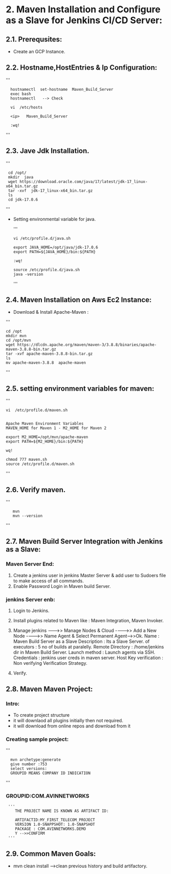 
#  2. Maven Installation and Configure as a Slave for Jenkins CI/CD Server:


## 2.1. Prerequsites:

+ Create an GCP Instance.


## 2.2. Hostname,HostEntries & Ip  Configuration:

   '''
    
	  hostnamectl  set-hostname  Maven_Build_Server
      exec bash
      hostnamectl   --> Check 

      vi  /etc/hosts

      <ip>   Maven_Build_Server

      :wq!
   '''


## 2.3. Jave Jdk Installation.

   
 ''' 
 
     cd /opt/
     mkdir  java 
     wget https://download.oracle.com/java/17/latest/jdk-17_linux-x64_bin.tar.gz
     tar -xvf  jdk-17_linux-x64_bin.tar.gz
     ls 
     cd jdk-17.0.6
 '''

+ Setting environmental variable for java.

    '''
    
      vi /etc/profile.d/java.sh

      export JAVA_HOME=/opt/java/jdk-17.0.6
      export PATH=${JAVA_HOME}/bin:${PATH}
      
	  :wq!
      
      source /etc/profile.d/java.sh
      java -version
  '''

## 2.4. Maven Installation on Aws Ec2 Instance:

+  Download & Install Apache-Maven :
 
  '''
  
    cd /opt
    mkdir mvn
    cd /opt/mvn
    wget https://dlcdn.apache.org/maven/maven-3/3.8.8/binaries/apache-maven-3.8.8-bin.tar.gz
    tar -xvf apache-maven-3.8.8-bin.tar.gz
    ls
    mv apache-maven-3.8.8  apache-maven
 '''



## 2.5. setting environment variables for maven:

 ''' 

    vi  /etc/profile.d/maven.sh


    Apache Maven Environment Variables
    MAVEN_HOME for Maven 1 - M2_HOME for Maven 2

    export M2_HOME=/opt/mvn/apache-maven
    export PATH=${M2_HOME}/bin:${PATH}

    wq!
   
    chmod 777 maven.sh
    source /etc/profile.d/maven.sh
 '''


##  2.6. Verify maven. 

  '''
       
	   mvn
       mvn --version

  '''


## 2.7.  Maven Build Server Integration with Jenkins as a Slave:


### Maven Server End:


1. Create a jenkins user in jenkins Master Server & add user to Sudoers file to make access of all commands.
2. Enable Password Login in Maven build Server.


### jenkins Server enb:

1. Login to Jenkins.
2. Install plugins related to  Maven like : Maven Integration, Maven Invoker.
3. Manage jenkins --->> Manage Nodes & Cloud ---->> Add a New Node ---->> Name Agent & Select Permanent Agent-->>Ok.
   Name             : Maven Build Server as a Slave
   Description      : Its a Slave Server.
   of executors   : 5 no of builds at paralelly.
   Remote Directory : /home/jenkins  dir in Maven Build Server.
   Launch method    : Launch agents via SSH.
   Credentials      : jenkins user creds in maven server.
   Host Key verification : Non verifying Verification Strategy.

4. Verify.


## 2.8. Maven Maven Project:


### Intro:
+ To create project structure
+ it will downlaod all plugins initially then not required. 
+ it will download from online repos and download from it


### Creating sample project:

   '''
     
	  mvn archetype:generate
      give number :753
      select versions:
      GROUPID MEANS COMPANY ID INDICATION
   '''

### GROUPID:COM.AVINNETWORKS

        
     '''
		THE PROJECT NAME IS KNOWN AS ARTIFACT ID:
		
        ARTIFACTID:MY_FIRST_TELECOM_PROJECT
        VERSION 1.0-SNAPPSHOT: 1.0-SNAPSHOT
        PACKAGE : COM.AVINNETWORKS.DEMO
        Y -->>CONFIRM
     '''

## 2.9. Common Maven Goals:

+ mvn  clean  install         -->clean previous history and build artifactory.





